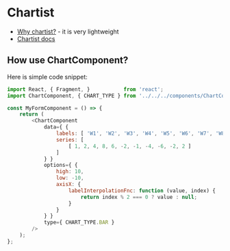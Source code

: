 # Chartist

- [Why chartist?](https://bundlephobia.com/result?p=chartist@0.11.3) - it is very lightweight
- [Chartist docs](http://gionkunz.github.io/chartist-js/getting-started.html)

## How use ChartComponent?

Here is simple code snippet:
```javascript
import React, { Fragment, }           from 'react';
import ChartComponent, { CHART_TYPE } from '../../../components/ChartComponent';

const MyFormComponent = () => {
    return (
        <ChartComponent
            data={ {
                labels: [ 'W1', 'W2', 'W3', 'W4', 'W5', 'W6', 'W7', 'W8', 'W9', 'W10' ],
                series: [
                    [ 1, 2, 4, 8, 6, -2, -1, -4, -6, -2, 2 ]
                ]
            } }
            options={ {
                high: 10,
                low: -10,
                axisX: {
                    labelInterpolationFnc: function (value, index) {
                        return index % 2 === 0 ? value : null;
                    }
                }
            } }
            type={ CHART_TYPE.BAR }
        />
    );
};
```
